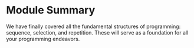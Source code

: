 # Module Summary

We have finally covered all the fundamental structures of programming: sequence, selection, and repetition. These will serve as a foundation for all your programming endeavors.